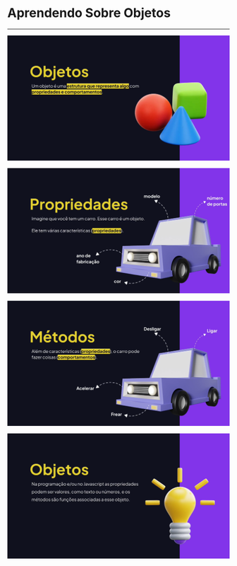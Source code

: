 # Aprendendo Sobre Objetos

---

![image.png](assets/aula01-1.png)

![image.png](assets/aula01-2.png)

![image.png](assets/aula01-3.png)

![image.png](assets/aula01-4.png)
